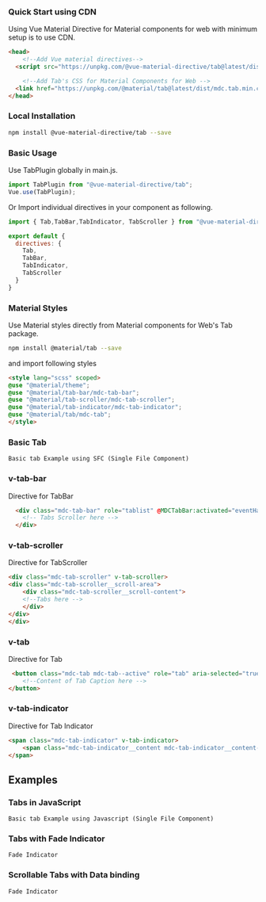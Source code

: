 ### Quick Start using CDN
Using Vue Material Directive for Material components for web with minimum setup is to use CDN.

```html static
<head>
    <!--Add Vue material directives-->
  <script src="https://unpkg.com/@vue-material-directive/tab@latest/dist/index.umd.min.js"></script>

    <!--Add Tab's CSS for Material Components for Web -->
  <link href="https://unpkg.com/@material/tab@latest/dist/mdc.tab.min.css" rel="stylesheet">
</head>
```


### Local Installation
```bash
npm install @vue-material-directive/tab --save
```

### Basic Usage

Use TabPlugin globally in main.js. 

```javascript
import TabPlugin from "@vue-material-directive/tab";
Vue.use(TabPlugin);
```

Or Import individual directives in your component as following.

```javascript
import { Tab,TabBar,TabIndicator, TabScroller } from "@vue-material-directive/tab";

export default {
  directives: {
    Tab,
    TabBar,
    TabIndicator,
    TabScroller
  }
}
```


### Material Styles
Use Material styles directly from Material components for Web's Tab package.  
```bash
npm install @material/tab --save
```
and import following styles 

```html static
<style lang="scss" scoped>
@use "@material/theme";
@use "@material/tab-bar/mdc-tab-bar";
@use "@material/tab-scroller/mdc-tab-scroller";
@use "@material/tab-indicator/mdc-tab-indicator";
@use "@material/tab/mdc-tab";
</style>
```

### Basic Tab 
```[import](./_BasicSFCTab.vue)
Basic tab Example using SFC (Single File Component)  
```



### v-tab-bar
Directive for  TabBar

```html static
  <div class="mdc-tab-bar" role="tablist" @MDCTabBar:activated="eventHandler" v-tab-bar>
    <!-- Tabs Scroller here --> 
  </div>
```

### v-tab-scroller
Directive for TabScroller
```html static
<div class="mdc-tab-scroller" v-tab-scroller>
<div class="mdc-tab-scroller__scroll-area">
    <div class="mdc-tab-scroller__scroll-content">
    <!--Tabs here -->
    </div>
</div>
</div>
```
### v-tab
Directive for Tab

```html static
 <button class="mdc-tab mdc-tab--active" role="tab" aria-selected="true" tabindex="0" v-tab>
    <!--Content of Tab Caption here -->
</button>
```

### v-tab-indicator
 
Directive for Tab Indicator
```html static
<span class="mdc-tab-indicator" v-tab-indicator>
    <span class="mdc-tab-indicator__content mdc-tab-indicator__content--underline"></span>
</span>

```

## Examples

### Tabs in JavaScript
```[import](./_BasicTab.js)
Basic tab Example using Javascript (Single File Component)  
```


### Tabs with Fade Indicator
```[import](./_FadeIndicator.vue)
Fade Indicator
```


### Scrollable Tabs with Data binding
```[import](./_DataBound.vue)
Fade Indicator
```

